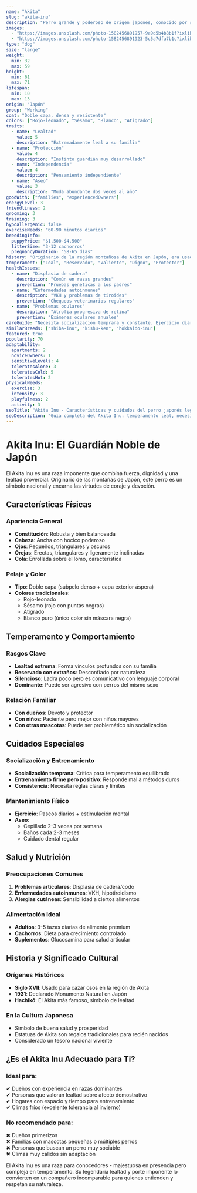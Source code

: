 ```yaml
---
name: "Akita"
slug: "akita-inu"
description: "Perro grande y poderoso de origen japonés, conocido por su lealtad legendaria y porte majestuoso. Guardián excelente con fuerte instinto protector."
images:
  - "https://images.unsplash.com/photo-1582456891957-9a9d5b4b8b1f?ixlib=rb-4.0.3&auto=format&fit=crop&w=800&q=80"
  - "https://images.unsplash.com/photo-1582456891923-5c5a7dfa7b1c?ixlib=rb-4.0.3&auto=format&fit=crop&w=800&q=80"
type: "dog"
size: "large"
weight:
  min: 32
  max: 59
height:
  min: 61
  max: 71
lifespan:
  min: 10
  max: 13
origin: "Japón"
group: "Working"
coat: "Doble capa, densa y resistente"
colors: ["Rojo-leonado", "Sésamo", "Blanco", "Atigrado"]
traits:
  - name: "Lealtad"
    value: 5
    description: "Extremadamente leal a su familia"
  - name: "Protección"
    value: 4
    description: "Instinto guardián muy desarrollado"
  - name: "Independencia"
    value: 4
    description: "Pensamiento independiente"
  - name: "Aseo"
    value: 3
    description: "Muda abundante dos veces al año"
goodWith: ["families", "experiencedOwners"]
energyLevel: 3
friendliness: 2
grooming: 3
training: 3
hypoallergenic: false
exerciseNeeds: "60-90 minutos diarios"
breedingInfo:
  puppyPrice: "$1,500-$4,500"
  litterSize: "3-12 cachorros"
  pregnancyDuration: "58-65 días"
history: "Originario de la región montañosa de Akita en Japón, era usado para caza mayor (osos, ciervos) y como perro guardián. Declarado Monumento Nacional en Japón en 1931. La historia de Hachikō, el Akita que esperó 9 años a su dueño fallecido, inmortalizó su lealtad."
temperament: ["Leal", "Reservado", "Valiente", "Digno", "Protector"]
healthIssues:
  - name: "Displasia de cadera"
    description: "Común en razas grandes"
    prevention: "Pruebas genéticas a los padres"
  - name: "Enfermedades autoinmunes"
    description: "VKH y problemas de tiroides"
    prevention: "Chequeos veterinarios regulares"
  - name: "Problemas oculares"
    description: "Atrofia progresiva de retina"
    prevention: "Exámenes oculares anuales"
careGuide: "Necesita socialización temprana y constante. Ejercicio diario importante pero no excesivo. Cepillado frecuente, especialmente durante la muda. Dieta de alta calidad para razas grandes. Dueño con experiencia recomendado."
similarBreeds: ["shiba-inu", "kishu-ken", "hokkaido-inu"]
featured: true
popularity: 70
adaptability:
  apartments: 2
  noviceOwners: 1
  sensitiveLevels: 4
  toleratesAlone: 3
  toleratesCold: 5
  toleratesHot: 2
physicalNeeds:
  exercise: 3
  intensity: 3
  playfulness: 2
  activity: 3
seoTitle: "Akita Inu - Características y cuidados del perro japonés legendario"
seoDescription: "Guía completa del Akita Inu: temperamento leal, necesidades de cuidado y por qué es una raza especial que requiere dueños experimentados."
---
```


# Akita Inu: El Guardián Noble de Japón

El Akita Inu es una raza imponente que combina fuerza, dignidad y una lealtad proverbial. Originario de las montañas de Japón, este perro es un símbolo nacional y encarna las virtudes de coraje y devoción.

## Características Físicas

### Apariencia General
- **Constitución**: Robusta y bien balanceada
- **Cabeza**: Ancha con hocico poderoso
- **Ojos**: Pequeños, triangulares y oscuros
- **Orejas**: Erectas, triangulares y ligeramente inclinadas
- **Cola**: Enrollada sobre el lomo, característica

### Pelaje y Color
- **Tipo**: Doble capa (subpelo denso + capa exterior áspera)
- **Colores tradicionales**:
  - Rojo-leonado
  - Sésamo (rojo con puntas negras)
  - Atigrado
  - Blanco puro (único color sin máscara negra)

## Temperamento y Comportamiento

### Rasgos Clave
- **Lealtad extrema**: Forma vínculos profundos con su familia
- **Reservado con extraños**: Desconfiado por naturaleza
- **Silencioso**: Ladra poco pero es comunicativo con lenguaje corporal
- **Dominante**: Puede ser agresivo con perros del mismo sexo

### Relación Familiar
- **Con dueños**: Devoto y protector
- **Con niños**: Paciente pero mejor con niños mayores
- **Con otras mascotas**: Puede ser problemático sin socialización

## Cuidados Especiales

### Socialización y Entrenamiento
- **Socialización temprana**: Crítica para temperamento equilibrado
- **Entrenamiento firme pero positivo**: Responde mal a métodos duros
- **Consistencia**: Necesita reglas claras y límites

### Mantenimiento Físico
- **Ejercicio**: Paseos diarios + estimulación mental
- **Aseo**:
  - Cepillado 2-3 veces por semana
  - Baños cada 2-3 meses
  - Cuidado dental regular

## Salud y Nutrición

### Preocupaciones Comunes
1. **Problemas articulares**: Displasia de cadera/codo
2. **Enfermedades autoinmunes**: VKH, hipotiroidismo
3. **Alergias cutáneas**: Sensibilidad a ciertos alimentos

### Alimentación Ideal
- **Adultos**: 3-5 tazas diarias de alimento premium
- **Cachorros**: Dieta para crecimiento controlado
- **Suplementos**: Glucosamina para salud articular

## Historia y Significado Cultural

### Orígenes Históricos
- **Siglo XVII**: Usado para cazar osos en la región de Akita
- **1931**: Declarado Monumento Natural en Japón
- **Hachikō**: El Akita más famoso, símbolo de lealtad

### En la Cultura Japonesa
- Símbolo de buena salud y prosperidad
- Estatuas de Akita son regalos tradicionales para recién nacidos
- Considerado un tesoro nacional viviente

## ¿Es el Akita Inu Adecuado para Ti?

### Ideal para:
✔ Dueños con experiencia en razas dominantes  
✔ Personas que valoran lealtad sobre afecto demostrativo  
✔ Hogares con espacio y tiempo para entrenamiento  
✔ Climas fríos (excelente tolerancia al invierno)  

### No recomendado para:
✖ Dueños primerizos  
✖ Familias con mascotas pequeñas o múltiples perros  
✖ Personas que buscan un perro muy sociable  
✖ Climas muy cálidos sin adaptación  

El Akita Inu es una raza para conocedores - majestuosa en presencia pero compleja en temperamento. Su legendaria lealtad y porte imponente lo convierten en un compañero incomparable para quienes entienden y respetan su naturaleza.